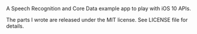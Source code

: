A Speech Recognition and Core Data example app to play with iOS 10 APIs.

The parts I wrote are released under the MIT license. See LICENSE file
for details.
